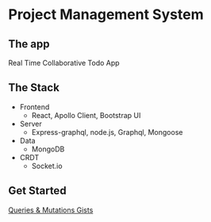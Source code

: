 # Project Management System

## The app

Real Time Collaborative Todo App

## The Stack

* Frontend
    * React, Apollo Client, Bootstrap UI
* Server
    * Express-graphql, node.js, Graphql, Mongoose
* Data
    * MongoDB
* CRDT
    * Socket.io


## Get Started

[Queries & Mutations Gists](https://)

